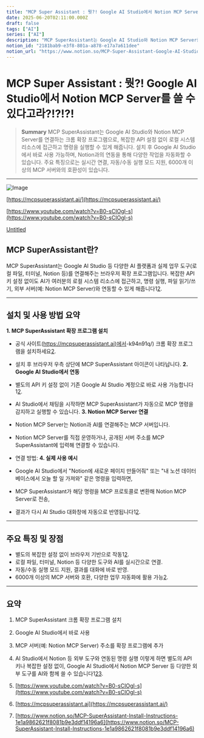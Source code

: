 ```yaml
---
title: "MCP Super Assistant : 뭣?! Google AI Studio에서 Notion MCP Server를 쓸 수 있다고라?!?!?!"
date: 2025-06-20T02:11:00.000Z
draft: false
tags: ["AI"]
series: ["AI"]
description: "MCP SuperAssistant는 Google AI Studio와 Notion MCP Server를 연결하는 크롬 확장 프로그램으로, 복잡한 API 설정 없이 로컬 시스템 리소스에 접근하고 명령을 실행할 수 있게 해줍니다. 설치 후 Google AI Studio에서 바로 사용 가능하며, Notion과의 연동을 통해 다양한 작업을 자동화할 수 있습니다. 주요 특징으로는 실시간 연결, 자동/수동 실행 모드 지원, 6000개 이상의 MCP 서버와의 호환성이 있습니다."
notion_id: "2181bab9-e3f8-801a-a878-e17a7a611dee"
notion_url: "https://www.notion.so/MCP-Super-Assistant-Google-AI-Studio-Notion-MCP-Server-2181bab9e3f8801aa878e17a7a611dee"
---
```


# MCP Super Assistant : 뭣?! Google AI Studio에서 Notion MCP Server를 쓸 수 있다고라?!?!?!

> **Summary**
> MCP SuperAssistant는 Google AI Studio와 Notion MCP Server를 연결하는 크롬 확장 프로그램으로, 복잡한 API 설정 없이 로컬 시스템 리소스에 접근하고 명령을 실행할 수 있게 해줍니다. 설치 후 Google AI Studio에서 바로 사용 가능하며, Notion과의 연동을 통해 다양한 작업을 자동화할 수 있습니다. 주요 특징으로는 실시간 연결, 자동/수동 실행 모드 지원, 6000개 이상의 MCP 서버와의 호환성이 있습니다.

---

![Image](https://prod-files-secure.s3.us-west-2.amazonaws.com/09ccd4d5-876c-4bba-bbdf-cc77a0a11257/c197eb35-76ac-4ad0-8182-1e0a267348a8/image.png?X-Amz-Algorithm=AWS4-HMAC-SHA256&X-Amz-Content-Sha256=UNSIGNED-PAYLOAD&X-Amz-Credential=ASIAZI2LB4667B5QMPW3%2F20250724%2Fus-west-2%2Fs3%2Faws4_request&X-Amz-Date=20250724T083302Z&X-Amz-Expires=3600&X-Amz-Security-Token=IQoJb3JpZ2luX2VjEAAaCXVzLXdlc3QtMiJHMEUCIAk5bkXGgXU9T0w48vKa%2BDcjnwauO2VrvV6LMmHK9WV7AiEAmzKTOes%2FR%2F4VCK7J6wUWMYV5hXtmTb3mkmmLXBMoWbcq%2FwMIKRAAGgw2Mzc0MjMxODM4MDUiDPBij%2BpaVqiIX2GkZCrcA8QJKZ47IcK5TstD%2FWPEPqtDqtXooMCJPD9vUNdWlODJPzAy%2BYjM2wfJzm5OkUZnOeePJ0YQVdetBwzQvfkKTWBCNlt%2F57jIH8OwXtlRzAPzmz5%2BT9s5XemO0iaqLjfRbReqGQP%2B0x67HDPUISMVTERFQQj%2Bu%2FWkrh%2BcpBYeAeTgaI3ZvnA0m6PBwfCiE6WJpsxwxkJMNcX1rW%2BzhBZcnkTd%2FyoCGzyp77DM6dCaOAlPIQQ9TnTDjTcwxussrV%2BqCWftD%2FtfAN9S3T3X6URoFyhRIsK%2FwtD6SoreQFxH2Vs5rc5KSr%2Bs30pQih6o0N7GoIqyEbp02efAsccDRxF53hvvTgvc1BA6bowaStkMVZMHueo3tv%2BHiAwLB5yv5vE05entCtArIA8wpWNljr1xcTrWkZwATUpQdhY20hJ90TgZsC%2B2kSHGZ7zOkA%2FJKHQaE4C4A8ZjBaGM2yhUQdPN8edGMvkVXHR0DUBdGOQwNkhp%2Ff7MRR517rFewD0LI5cYTudpWJMTdL68eQL4E%2F6Sy6H3CAKTAB0nBpqwql47kBAlWlXxAmGwR8Ccr5KZKnpsadXiZbFqLFIzsfa%2BEC2SAYo%2Fs4b9m5GR0QCx5NKn43iJ1uDsTh%2FMPhiKQiIcMK%2FQh8QGOqUBoMyGd88AaTLvLpZd5rRaUadlARmCfvUyEgtCnFAL3FOi3QTEuZJaxDAmATSGzEBP9hdNO2kqgdZnpcQxad9a7FcnO5Ao%2BcyZvtUTTnNgHhelWYRXxe8k%2Bl7RZjUdX%2BHo%2FI%2FGMPMe3f5sS94yqZ596ZbjqrQ6gzK0BQzkcX%2BqIc60eH3QY%2FqzTfa%2FMtwg71Ta%2Bi%2FVQlfhmt3d29Lb7mTQQtZQ2K9M&X-Amz-Signature=b848cfbc9c7fb2294a39c26cd3e00c672c2d9c6f25420853a27d2fb480b718d6&X-Amz-SignedHeaders=host&x-amz-checksum-mode=ENABLED&x-id=GetObject)

[https://mcpsuperassistant.ai/](https://mcpsuperassistant.ai/)

[https://www.youtube.com/watch?v=B0-sCIOgI-s](https://www.youtube.com/watch?v=B0-sCIOgI-s)

[Untitled](https://www.notion.so/1e1a9862621f8081b9e3ddf14196a6f7) 

## MCP SuperAssistant란?

MCP SuperAssistant는 Google AI Studio 등 다양한 AI 플랫폼과 실제 업무 도구(로컬 파일, 터미널, Notion 등)를 연결해주는 브라우저 확장 프로그램입니다. 복잡한 API 키 설정 없이도 AI가 여러분의 로컬 시스템 리소스에 접근하고, 명령 실행, 파일 읽기/쓰기, 외부 서버(예: Notion MCP Server)와 연동할 수 있게 해줍니다1[2](https://mcpsuperassistant.ai/).

---

## 설치 및 사용 방법 요약

**1. MCP SuperAssistant 확장 프로그램 설치**

- 공식 사이트([https://mcpsuperassistant.ai)에서](https://mcpsuperassistant.xn--ai)-k94n91q/) 크롬 확장 프로그램을 설치하세요[2](https://mcpsuperassistant.ai/).
- 설치 후 브라우저 우측 상단에 MCP SuperAssistant 아이콘이 나타납니다.
**2. Google AI Studio에서 연동**

- 별도의 API 키 설정 없이 기존 Google AI Studio 계정으로 바로 사용 가능합니다1[2](https://mcpsuperassistant.ai/).
- AI Studio에서 채팅을 시작하면 MCP SuperAssistant가 자동으로 MCP 명령을 감지하고 실행할 수 있습니다.
**3. Notion MCP Server 연결**

- Notion MCP Server는 Notion과 AI를 연결해주는 MCP 서버입니다.
- Notion MCP Server를 직접 운영하거나, 공개된 서버 주소를 MCP SuperAssistant에 입력해 연결할 수 있습니다.
- 연결 방법:
**4. 실제 사용 예시**

- Google AI Studio에서 "Notion에 새로운 페이지 만들어줘" 또는 "내 노션 데이터베이스에서 오늘 할 일 가져와" 같은 명령을 입력하면,
- MCP SuperAssistant가 해당 명령을 MCP 프로토콜로 변환해 Notion MCP Server로 전송,
- 결과가 다시 AI Studio 대화창에 자동으로 반영됩니다1[2](https://mcpsuperassistant.ai/).
---

## 주요 특징 및 장점

- 별도의 복잡한 설정 없이 브라우저 기반으로 작동1[2](https://mcpsuperassistant.ai/).
- 로컬 파일, 터미널, Notion 등 다양한 도구와 AI를 실시간으로 연결.
- 자동/수동 실행 모드 지원, 결과를 대화에 바로 반영.
- 6000개 이상의 MCP 서버와 호환, 다양한 업무 자동화에 활용 가능[2](https://mcpsuperassistant.ai/).
---

## 요약

1. MCP SuperAssistant 크롬 확장 프로그램 설치
1. Google AI Studio에서 바로 사용
1. MCP 서버(예: Notion MCP Server) 주소를 확장 프로그램에 추가
1. AI Studio에서 Notion 등 외부 도구와 연동된 명령 실행
이렇게 하면 별도의 API 키나 복잡한 설정 없이, Google AI Studio에서 Notion MCP Server 등 다양한 외부 도구를 AI와 함께 쓸 수 있습니다1[2](https://mcpsuperassistant.ai/)[3](https://www.notion.so/MCP-SuperAssistant-Install-Instructions-1e1a9862621f8081b9e3ddf14196a6).

1. [https://www.youtube.com/watch?v=B0-sCIOgI-s](https://www.youtube.com/watch?v=B0-sCIOgI-s)
1. [https://mcpsuperassistant.ai](https://mcpsuperassistant.ai/)
1. [https://www.notion.so/MCP-SuperAssistant-Install-Instructions-1e1a9862621f8081b9e3ddf14196a6](https://www.notion.so/MCP-SuperAssistant-Install-Instructions-1e1a9862621f8081b9e3ddf14196a6)
